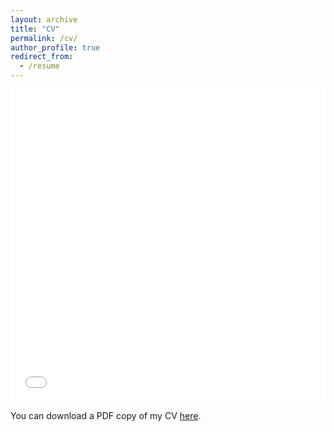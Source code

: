 ```yaml
---
layout: archive
title: "CV"
permalink: /cv/
author_profile: true
redirect_from:
  - /resume
---
```


<iframe src="/files/Swapnil_s_CV.pdf" width="100%" height="500" frameborder="no" border="0" marginwidth="0" marginheight="0"></iframe>

You can download a PDF copy of my CV [here](/files/SWAPNIL_CV.pdf).
